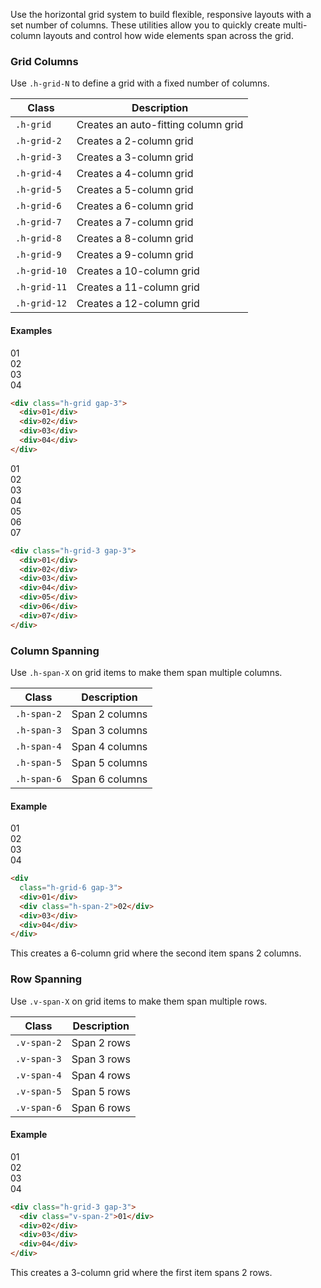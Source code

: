 Use the horizontal grid system to build flexible, responsive layouts with a set number of columns. These utilities allow you to quickly create multi-column layouts and control how wide elements span across the grid.


### Grid Columns

Use `.h-grid-N` to define a grid with a fixed number of columns.

| Class        | Description              |
| ------------ | ------------------------ |
| `.h-grid`    | Creates an auto-fitting column grid  |
| `.h-grid-2`  | Creates a 2-column grid  |
| `.h-grid-3`  | Creates a 3-column grid  |
| `.h-grid-4`  | Creates a 4-column grid  |
| `.h-grid-5`  | Creates a 5-column grid  |
| `.h-grid-6`  | Creates a 6-column grid  |
| `.h-grid-7`  | Creates a 7-column grid  |
| `.h-grid-8`  | Creates a 8-column grid  |
| `.h-grid-9`  | Creates a 9-column grid  |
| `.h-grid-10` | Creates a 10-column grid |
| `.h-grid-11` | Creates a 11-column grid |
| `.h-grid-12` | Creates a 12-column grid |

#### Examples

<div
  class="border light:hatching-grey-100 light:border-grey-100 dark:hatching-grey-900 dark:border-grey-900 rounded h-grid gap-3 rounded monospace mt-3 mb-5 text-center">
  <div class="p-3 bg-red rounded">01</div>
  <div class="p-3 bg-red rounded">02</div>
  <div class="p-3 bg-red rounded">03</div>
  <div class="p-3 bg-red rounded">04</div>
</div>


```html
<div class="h-grid gap-3">
  <div>01</div>
  <div>02</div>
  <div>03</div>
  <div>04</div>
</div>
```

<div
  class="border light:hatching-grey-100 light:border-grey-100 dark:hatching-grey-900 dark:border-grey-900 rounded h-grid-3 gap-3 rounded monospace mt-3 mb-5 text-center">
  <div class="p-3 bg-red rounded">01</div>
  <div class="p-3 bg-red rounded">02</div>
  <div class="p-3 bg-red rounded">03</div>
  <div class="p-3 bg-red rounded">04</div>
  <div class="p-3 bg-red rounded">05</div>  
  <div class="p-3 bg-red rounded">06</div>
  <div class="p-3 bg-red rounded">07</div>
</div>


```html
<div class="h-grid-3 gap-3">
  <div>01</div>
  <div>02</div>
  <div>03</div>
  <div>04</div>
  <div>05</div>
  <div>06</div>
  <div>07</div>
</div>
```

### Column Spanning

Use `.h-span-X` on grid items to make them span multiple columns.

| Class       | Description    |
| ----------- | -------------- |
| `.h-span-2` | Span 2 columns |
| `.h-span-3` | Span 3 columns |
| `.h-span-4` | Span 4 columns |
| `.h-span-5` | Span 5 columns |
| `.h-span-6` | Span 6 columns |


#### Example

<div
  class="border light:hatching-grey-100 light:border-grey-100 dark:hatching-grey-900 dark:border-grey-900 rounded h-grid-6 gap-3 rounded monospace mt-3 mb-5 text-center">
  <div class="p-3 bg-red rounded">01</div>
  <div class="p-3 bg-red rounded h-span-2">02</div>
  <div class="p-3 bg-red rounded">03</div>
  <div class="p-3 bg-red rounded">04</div>
</div>

```html
<div
  class="h-grid-6 gap-3">
  <div>01</div>
  <div class="h-span-2">02</div>
  <div>03</div>
  <div>04</div>
</div>
```

This creates a 6-column grid where the second item spans 2 columns.

### Row Spanning

Use `.v-span-X` on grid items to make them span multiple rows.

| Class       | Description    |
| ----------- | -------------- |
| `.v-span-2` | Span 2 rows |
| `.v-span-3` | Span 3 rows |
| `.v-span-4` | Span 4 rows |
| `.v-span-5` | Span 5 rows |
| `.v-span-6` | Span 6 rows |


#### Example

<div
  class="border light:hatching-grey-100 light:border-grey-100 dark:hatching-grey-900 dark:border-grey-900 rounded h-grid-3 gap-3 rounded monospace mt-3 mb-5 text-center">
  <div class="p-3 bg-red rounded v-span-2">01</div>
  <div class="p-3 bg-red rounded">02</div>
  <div class="p-3 bg-red rounded">03</div>
  <div class="p-3 bg-red rounded">04</div>  
</div>

```html
<div class="h-grid-3 gap-3">
  <div class="v-span-2">01</div>
  <div>02</div>
  <div>03</div>
  <div>04</div>  
</div>
```

This creates a 3-column grid where the first item spans 2 rows.